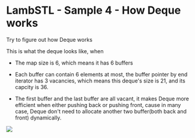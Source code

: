 # LambSTL - Sample 4 - How Deque works

Try to figure out how Deque works

This is what the deque looks like, when

* The map size is 6, which means it has 6 buffers

* Each buffer can contain 6 elements at most, the buffer pointer by end iterator has 3 vacancies, which means this deque's size is 21, and its capcity is 36.

* The first buffer and the last buffer are all vacant, it makes Deque more efficient when either pushing back or pushing front, cause in many case, Deque don't need to allocate another two buffer(both back and front) dynamically.


![](https://raw.githubusercontent.com/Jameeeees/STL-Tutorial/master/Sample4-How_Deque_works/deque.png)

